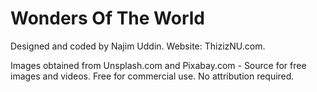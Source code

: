 # Wonders Of The World
Designed and coded by Najim Uddin. Website: ThizizNU.com.

Images obtained from Unsplash.com and Pixabay.com - Source for free images and videos. Free for commercial use. No attribution required.

